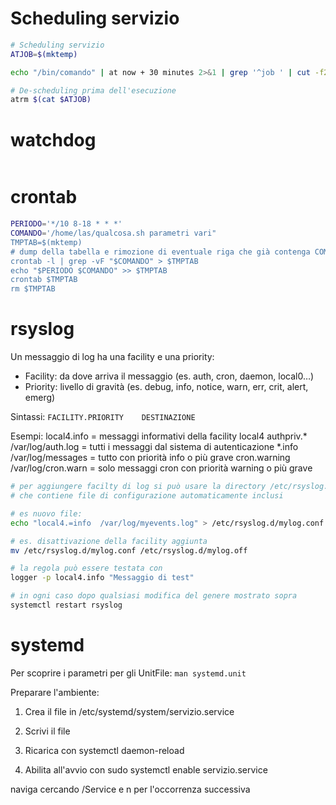 # Scheduling servizio 

```sh
# Scheduling servizio
ATJOB=$(mktemp)

echo "/bin/comando" | at now + 30 minutes 2>&1 | grep '^job ' | cut -f2 -d' ' > $ATJOB

# De-scheduling prima dell'esecuzione
atrm $(cat $ATJOB)
```

# watchdog

```sh

```

# crontab

```sh   
PERIODO='*/10 8-18 * * *'
COMANDO='/home/las/qualcosa.sh parametri vari"
TMPTAB=$(mktemp)
# dump della tabella e rimozione di eventuale riga che già contenga COMANDO, per evitare duplicati
crontab -l | grep -vF "$COMANDO" > $TMPTAB 
echo "$PERIODO $COMANDO" >> $TMPTAB
crontab $TMPTAB
rm $TMPTAB
```

# rsyslog

Un messaggio di log ha una facility e una priority:
- Facility: da dove arriva il messaggio (es. auth, cron, daemon, local0…)
- Priority: livello di gravità (es. debug, info, notice, warn, err, crit, alert, emerg)

Sintassi: ```FACILITY.PRIORITY    DESTINAZIONE```

Esempi: 
local4.info = messaggi informativi della facility local4
authpriv.* /var/log/auth.log = tutti i messaggi dal sistema di autenticazione
*.info /var/log/messages = tutto con priorità info o più grave
cron.warning /var/log/cron.warn = solo messaggi cron con priorità warning o più grave

```sh   
# per aggiungere facilty di log si può usare la directory /etc/rsyslog.d
# che contiene file di configurazione automaticamente inclusi

# es nuovo file:
echo "local4.=info  /var/log/myevents.log" > /etc/rsyslog.d/mylog.conf

# es. disattivazione della facility aggiunta
mv /etc/rsyslog.d/mylog.conf /etc/rsyslog.d/mylog.off

# la regola può essere testata con
logger -p local4.info "Messaggio di test"

# in ogni caso dopo qualsiasi modifica del genere mostrato sopra
systemctl restart rsyslog
```
# systemd

Per scoprire i parametri per gli UnitFile:
```man systemd.unit```

Preparare l'ambiente:
1. Crea il file in /etc/systemd/system/servizio.service

2. Scrivi il file 

3. Ricarica con systemctl daemon-reload

4. Abilita all'avvio con sudo systemctl enable servizio.service


naviga cercando /Service e n per l'occorrenza successiva

